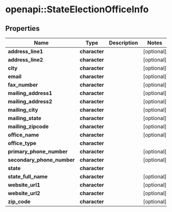 # openapi::StateElectionOfficeInfo


## Properties
Name | Type | Description | Notes
------------ | ------------- | ------------- | -------------
**address_line1** | **character** |  | [optional] 
**address_line2** | **character** |  | [optional] 
**city** | **character** |  | [optional] 
**email** | **character** |  | [optional] 
**fax_number** | **character** |  | [optional] 
**mailing_address1** | **character** |  | [optional] 
**mailing_address2** | **character** |  | [optional] 
**mailing_city** | **character** |  | [optional] 
**mailing_state** | **character** |  | [optional] 
**mailing_zipcode** | **character** |  | [optional] 
**office_name** | **character** |  | [optional] 
**office_type** | **character** |  | 
**primary_phone_number** | **character** |  | [optional] 
**secondary_phone_number** | **character** |  | [optional] 
**state** | **character** |  | 
**state_full_name** | **character** |  | [optional] 
**website_url1** | **character** |  | [optional] 
**website_url2** | **character** |  | [optional] 
**zip_code** | **character** |  | [optional] 


